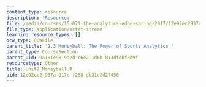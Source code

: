 ```yaml
---
content_type: resource
description: 'Resource:'
file: /media/courses/15-071-the-analytics-edge-spring-2017/12e92ec2937a917cf288db31d2d27450_Unit2_Moneyball.R
file_type: application/octet-stream
learning_resource_types: []
ocw_type: OCWFile
parent_title: '2.3 Moneyball: The Power of Sports Analytics '
parent_type: CourseSection
parent_uid: 9a181e98-9a2d-c6e2-1d6b-813dfdbf8d9f
resourcetype: Other
title: Unit2_Moneyball.R
uid: 12e92ec2-937a-917c-f288-db31d2d27450
---
```

